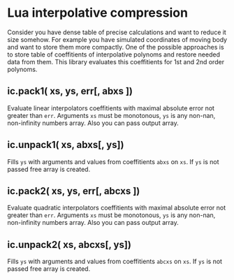 Lua interpolative compression
=============================

Consider you have dense table of precise calculations and want to reduce
it size somehow. For example you have simulated coordinates of moving body
and want to store them more compactly. One of the possible approaches is
to store table of coeffitients of interpolative polynoms and restore needed
data from them. This library evaluates this coeffitients for 1st and 2nd
order polynoms. 

ic.pack1( xs, ys, err[, abxs ])
-------------------------------

Evaluate linear interpolators coeffitients with maximal absolute error not
greater than `err`. Arguments `xs` must be monotonous, `ys` is any non-nan,
non-infinity numbers array. Also you can pass output array.

ic.unpack1( xs, abxs[, ys])
---------------------------

Fills `ys` with arguments and values from coeffitients `abxs` on `xs`. If
`ys` is not passed free array is created.

ic.pack2( xs, ys, err[, abcxs ])
--------------------------------

Evaluate quadratic interpolators coeffitients with maximal absolute error not
greater than `err`. Arguments `xs` must be monotonous, `ys` is any non-nan,
non-infinity numbers array. Also you can pass output array.

ic.unpack2( xs, abcxs[, ys])
----------------------------

Fills `ys` with arguments and values from coeffitients `abcxs` on `xs`. If
`ys` is not passed free array is created.
